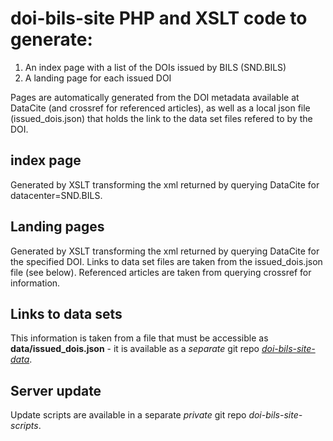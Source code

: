 # doi-bils-site PHP and XSLT code to generate:

1. An index page with a list of the DOIs issued by BILS (SND.BILS)
2. A landing page for each issued DOI

Pages are automatically generated from the DOI metadata available at DataCite
(and crossref for referenced articles), as well as a local json file
(issued_dois.json) that holds the link to the data set files refered to by the
DOI.

## index page
Generated by XSLT transforming the xml returned by querying
DataCite for datacenter=SND.BILS.

## Landing pages
Generated by XSLT transforming the xml returned by querying
DataCite for the specified DOI. Links to data set files are taken from the
issued_dois.json file (see below). Referenced articles are taken from querying
crossref for information.

## Links to data sets
This information is taken from a file that must be accessible as **data/issued_dois.json** -
it is available as a *separate* git repo *[doi-bils-site-data](https://github.com/BILS/doi-bils-site-data)*.

## Server update
Update scripts are available in a separate _private_ git repo *doi-bils-site-scripts*.

